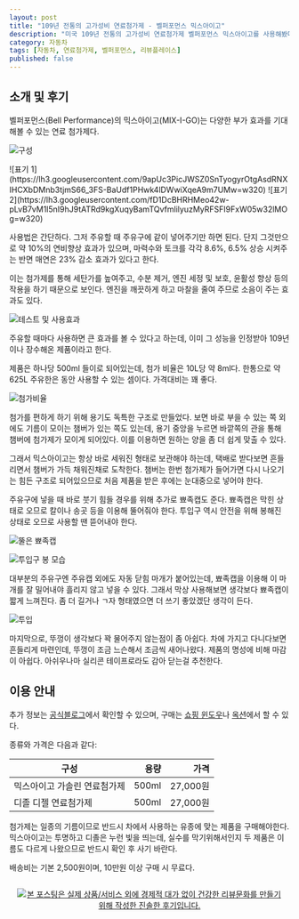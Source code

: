 ```yaml
---
layout: post
title: "109년 전통의 고가성비 연료첨가제 - 벨퍼포먼스 믹스아이고"
description: "미국 109년 전통의 고가성비 연료첨가제 벨퍼포먼스 믹스아이고를 사용해봤다."
category: 자동차
tags: [자동차, 연료첨가제, 벨퍼포먼스, 리뷰플레이스]
published: false
---
```


## 소개 및 후기

벨퍼포먼스(Bell Performance)의 믹스아이고(MIX-I-GO)는
다양한 부가 효과를 기대해볼 수 있는 연료 첨가제다.

![구성](https://lh3.googleusercontent.com/QHllaJVkvmZ9836EHH0brGGM_JkNbu5ZCyuC6AAsElPNT5gwNvf0sRu5Q1f_oCFxDq-e_L2Qt6OJ8Q=s560)

<p class="center" markdown="1">
![표기 1](https://lh3.googleusercontent.com/9apUc3PicJWSZ0SnTyogyrOtgAsdRNXIHCXbDMnb3tjmS66_3FS-BaUdf1PHwk4lDWwiXqeA9m7UMw=w320)
![표기 2](https://lh3.googleusercontent.com/fD1DcBHRHMeo42w-pLvB7vM1l5nI9hJ9tATRd9kgXuqyBamTQvfmlilyuzMyRFSFI9FxW05w32lMOg=w320)
</p>

사용법은 간단하다.
그저 주유할 때 주유구에 같이 넣어주기만 하면 된다.
단지 그것만으로 약 10%의 연비향상 효과가 있으며,
마력수와 토크를 각각 8.6%, 6.5% 상승 시켜주는 반면
매연은 23% 감소 효과가 있다고 한다.

이는 첨가제를 통해 세탄가를 높여주고,
수분 제거, 엔진 세정 및 보호, 윤활성 향상 등의 작용을 하기 때문으로 보인다.
엔진을 깨끗하게 하고 마찰을 줄여 주므로 소음이 주는 효과도 있다.

![테스트 및 사용효과](https://lh3.googleusercontent.com/-wzj5ZnW_M6Y/WmdK83d57rI/AAAAAAAAeHE/ycKHFGO8CXk9h-99MP2mAM9VPp3fmaw-wCE0YBhgL/w560/bell-performance-mix-i-go-test.jpg)

주유할 때마다 사용하면 큰 효과를 볼 수 있다고 하는데,
이미 그 성능을 인정받아 109년이나 장수해온 제품이라고 한다.

제품은 하나당 500ml 들이로 되어있는데,
첨가 비율은 10L당 약 8ml다.
한통으로 약 625L 주유한은 동안 사용할 수 있는 셈이다.
가격대비는 꽤 좋다.

![첨가비율](https://lh3.googleusercontent.com/-J6MyfCbdhTE/WmdN8h_YHdI/AAAAAAAAeIQ/NkEsCpDKaawHTuIzPOUHXhT0VhR0tHlDwCE0YBhgL/s0/bell-performance-mix-i-go-ratio-table.jpg)

첨가를 편하게 하기 위해 용기도 독특한 구조로 만들었다.
보면 바로 부을 수 있는 쪽 외에도
기름이 모이는 챔버가 있는 쪽도 있는데,
용기 중앙을 누르면 바깥쪽의 관을 통해 챔버에 첨가제가 모이게 되어있다.
이를 이용하면 원하는 양을 좀 더 쉽게 맞출 수 있다.

그래서 믹스아이고는 항상 바로 세워진 형태로 보관해야 하는데,
택배로 받다보면 흔들리면서 챔버가 가득 채워진채로 도착한다.
챔버는 한번 첨가제가 들어가면 다시 나오기는 힘든 구조로 되어있으므로
처음 제품을 받은 후에는 눈대중으로 넣어야 한다.

주유구에 넣을 때 바로 붓기 힘들 경우를 위해 추가로 뾰족캡도 준다.
뾰족캡은 막힌 상태로 오므로 칼이나 송곳 등을 이용해 뚤어줘야 한다.
투입구 역시 안전을 위해 봉해진 상태로 오므로 사용할 땐 뜯어내야 한다.

![뚤은 뾰족캡](https://lh3.googleusercontent.com/py5Xn0uipDIt7AwuS9H4gosnXGC_iPrRmIHicBrbOEVzicEO-DwgFqnUMqGhh1g4nO-5zZ3mJ3b2og=s560)

![투입구 봉 모습](https://lh3.googleusercontent.com/pZuT2eSXsKlxLt8cFhEnXc4fNu_ogtIQi7ctA98UFW18bk5XnGEF_ADG_Hxd26cxj_S_fFgeggbeHA=s560)

대부분의 주유구엔 주유캡 외에도 자동 닫힘 마개가 붙어있는데,
뾰족캡을 이용해 이 마개를 잘 밀어내야 흘리지 않고 넣을 수 있다.
그래서 막상 사용해보면 생각보다 뾰족캡이 짧게 느껴진다.
좀 더 길거나 ㄱ자 형태였으면 더 쓰기 좋았겠단 생각이 든다.

![투입](https://lh3.googleusercontent.com/dbQoNc0vx7civrpHWJti0-upugNug4TxyGX92bkUY4b9sNUp-xTSJrl3SJsoYnMja4HrsqI7W8fPEQ=s560)

마지막으로, 뚜껑이 생각보다 꽉 물어주지 않는점이 좀 아쉽다.
차에 가지고 다니다보면 흔들리게 마련인데,
뚜껑이 조금 느슨해서 조금씩 새어나왔다.
제품의 명성에 비해 마감이 아쉽다.
아쉬우나마 실리콘 테이프로라도 감아 닫는걸 추천한다.



## 이용 안내

추가 정보는 [공식블로그](http://www.bell911.com)에서 확인할 수 있으며,
구매는 [쇼핑 윈도우](http://swindow.naver.com/itemdetail/2068449168)나
[옥션](http://itempage3.auction.co.kr/DetailView.aspx?ItemNo=B430962383)에서 할 수 있다.

종류와 가격은 다음과 같다:

구성                             | 용량  | 가격
---------------------------------|------:|---------:
믹스아이고 가솔린 연료첨가제     | 500ml | 27,000원
디졸 디젤 연료첨가제             | 500ml | 27,000원

첨가제는 일종의 기름이므로
반드시 차에서 사용하는 유종에 맞는 제품을 구매해야한다.
믹스아이고는 투명하고 디졸은 누런 빛을 띄는데,
실수를 막기위해서인지 두 제품은 이름도 다르게 나왔으므로
반드시 확인 후 사기 바란다.

배송비는 기본 2,500원이며,
10만원 이상 구매 시 무료다.



<div style="text-align: center; padding: 1em;"><a href="http://reviewplace.co.kr/detail.php?number=11437" target="_blank"><img src="http://reviewplace.co.kr/blog_traffic.php?key=MTE0Mzd8cmV6bm9h" border="0" alt="본 포스팅은 실제 상품/서비스 외에 경제적 대가 없이 건강한 리뷰문화를 만들기 위해 작성한 진솔한 후기입니다."></a></div>
